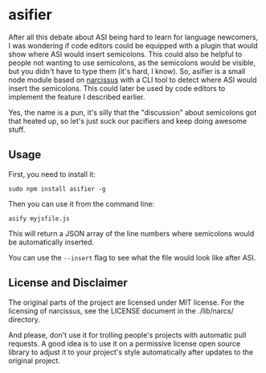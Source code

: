 # asifier

After all this debate about ASI being hard to learn for language newcomers, I was wondering if code editors could be equipped with a plugin that would show where ASI would insert semicolons. This could also be helpful to people not wanting to use semicolons, as the semicolons would be visible, but you didn't have to type them (it's hard, I know). So, asifier is a small node module based on [narcissus](https://github.com/mozilla/narcissus) with a CLI tool to detect where ASI would insert the semicolons. This could later be used by code editors to implement the feature I described earlier.

Yes, the name is a pun, it's silly that the "discussion" about semicolons got that heated up, so let's just suck our pacifiers and keep doing awesome stuff.

## Usage

First, you need to install it:

```
sudo npm install asifier -g
```

Then you can use it from the command line:

```
asify myjsfile.js
```

This will return a JSON array of the line numbers where semicolons would be automatically inserted.

You can use the ```--insert``` flag to see what the file would look like after ASI.

## License and Disclaimer

The original parts of the project are licensed under MIT license. For the licensing of narcissus, see the LICENSE document in the ./lib/narcs/ directory.

And please, don't use it for trolling people's projects with automatic pull requests. A good idea is to use it on a permissive license open source library to adjust it to your project's style automatically after updates to the original project.

